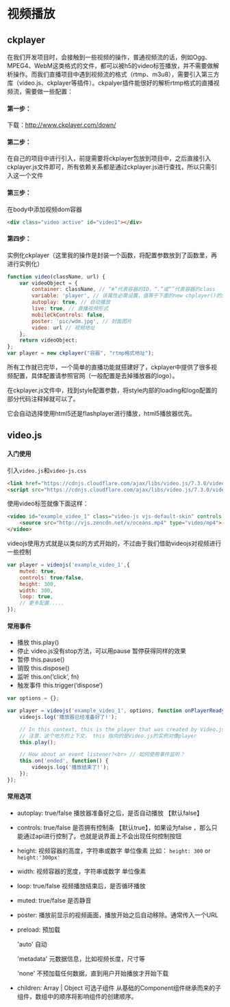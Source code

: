 # 视频播放

## ckplayer

在我们开发项目时，会接触到一些视频的操作，普通视频流的话，例如Ogg、MPEG4、WebM这类格式的文件，都可以被h5的video标签播放，并不需要做解析操作。而我们直播项目中遇到视频流的格式（rtmp、m3u8），需要引入第三方库（video.js、ckplayer等插件）。ckpalyer插件能很好的解析rtmp格式的直播视频流，需要做一些配置：

#### 第一步：

下载：http://www.ckplayer.com/down/

#### 第二步：

在自己的项目中进行引入，前提需要将ckplayer包放到项目中，之后直接引入ckplayer.js文件即可，所有依赖关系都是通过ckplayer.js进行查找，所以只需引入这一个文件

#### 第三步：

在body中添加视频dom容器

```html
<div class="video active" id="video1"></div>
```

#### 第四步：

实例化ckplayer（这里我的操作是封装一个函数，将配置参数放到了函数里，再进行实例化）

```javascript
function video(className, url) {
    var videoObject = {
        container: className, // “#”代表容器的ID，“.”或“”代表容器的class
        variable: 'player', // 该属性必需设置，值等于下面的new chplayer()的对象
        autoplay: true, // 自动播放
        live: true, // 直播视频形式
        mobileCkControls: false,
        poster: 'pic/wdm.jpg', // 封面图片
        video: url // 视频地址
    };
    return videoObject;
};
var player = new ckplayer("容器", "rtmp格式地址");
```

所有工作就已完毕，一个简单的直播功能就搭建好了，ckplayer中提供了很多视频配置，具体配置请参照官网（一般配置是去掉播放器的logo）。

在ckplayer.js文件中，找到style配置参数，将style内部的loading和logo配置的部分代码注释掉就可以了。

它会自动选择使用html5还是flashplayer进行播放，html5播放器优先。

## video.js

#### 入门使用

引入`video.js`和`video-js.css`

```html
<link href="https://cdnjs.cloudflare.com/ajax/libs/video.js/7.3.0/video-js.min.css" rel="stylesheet">
<script src="https://cdnjs.cloudflare.com/ajax/libs/video.js/7.3.0/video.min.js"></script>
```

使用video标签就像下面这样：
```html
<video id="example_video_1" class="video-js vjs-default-skin" controls preload="none" width="640" height="264" poster="http://vjs.zencdn.net/v/oceans.png">
	<source src="http://vjs.zencdn.net/v/oceans.mp4" type="video/mp4">
</video>
```

videojs使用方式就是以类似的方式开始的，不过由于我们借助videojs对视频进行一些控制

```javascript
var player = videojs('example_video_1',{
    muted: true,
	controls: true/false,
	height: 300, 
	width: 300,
	loop: true,
	// 更多配置.....
});
```

#### 常用事件

- 播放 this.play()
- 停止 video.js没有stop方法，可以用pause 暂停获得同样的效果
- 暂停 this.pause()
- 销毁 this.dispose()
- 监听 this.on(‘click‘, fn)
- 触发事件 this.trigger(‘dispose‘)

```javascript
var options = {};

var player = videojs('example_video_1', options, function onPlayerReady() {
    videojs.log('播放器已经准备好了!');

    // In this context, this is the player that was created by Video.js.
    // 注意，这个地方的上下文， this 指向的是Video.js的实例对像player
    this.play();

    // How about an event listener?<br> // 如何使用事件监听？
    this.on('ended', function() {
        videojs.log('播放结束了!');
    });
});
```

#### 常用选项

- autoplay: true/false 播放器准备好之后，是否自动播放 【默认false】

- controls: true/false 是否拥有控制条 【默认true】，如果设为false ，那么只能通过api进行控制了。也就是说界面上不会出现任何控制按钮

- height: 视频容器的高度，字符串或数字 单位像素 比如： `height: 300` or `height:'300px'`

- width: 视频容器的宽度，字符串或数字 单位像素

- loop: true/false 视频播放结束后，是否循环播放

- muted: true/false 是否静音

- poster: 播放前显示的视频画面，播放开始之后自动移除。通常传入一个URL

- preload: 预加载

  'auto' 自动

  'metadata' 元数据信息，比如视频长度，尺寸等

  'none' 不预加载任何数据，直到用户开始播放才开始下载

- children: Array | Object 可选子组件 从基础的Component组件继承而来的子组件，数组中的顺序将影响组件的创建顺序。